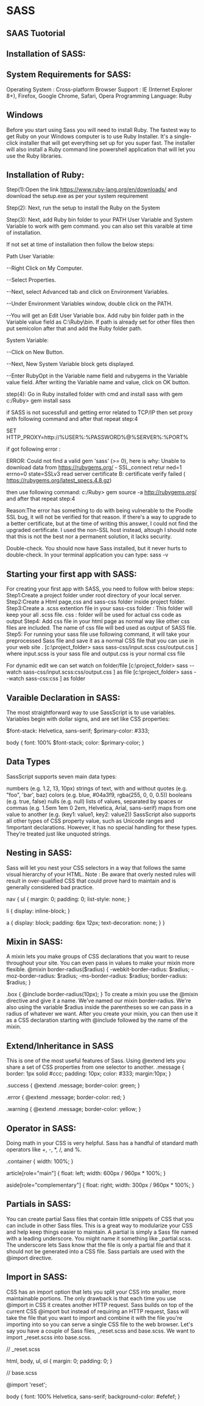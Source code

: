# SASS
SAAS Tuotorial
---------------

Installation of SASS:
----------------------

System Requirements for SASS:
------------------------------
Operating System : Cross-platform
Browser Support : IE (Internet Explorer 8+), Firefox, Google Chrome, Safari, Opera
Programming Language: Ruby

Windows
------------
Before you start using Sass you will need to install Ruby. 
The fastest way to get Ruby on your Windows computer is to use Ruby Installer. It's a single-click installer that will get everything set up for you super fast.
The installer will also install a Ruby command line powershell application that will let you use the Ruby libraries.

Installation of Ruby:
----------------------
Step(1):Open the link https://www.ruby-lang.org/en/downloads/ and download the setup.exe as per your system requirement

Step(2): Next, run the setup to install the Ruby on the System

Step(3): Next, add Ruby bin folder to your PATH User Variable and System Variable to work with gem command. you can also set this varaible at time of installation.

If not set at time of installation then follow the below steps:

Path User Variable:

--Right Click on My Computer.

--Select Properties.

--Next, select Advanced tab and click on Environment Variables. 

--Under Environment Variables window, double click on the PATH.

--You will get an Edit User Variable box. Add ruby bin folder path in the Variable value field as C:\Ruby\bin. If path is already set for other files then put semicolon after that and add the Ruby folder path. 

System Variable:

--Click on New Button.

--Next, New System Variable block gets displayed.

--Enter RubyOpt in the Variable name field and rubygems in the Variable value field. After writing the Variable name and value, click on OK button.


step(4): Go in Ruby installed folder with cmd and install sass with gem
		c:/Ruby> gem install sass

if SASS is not sucessfull and getting error related to TCP/IP then set proxy with following command and after that repeat step:4

SET HTTP_PROXY=http://%USER%:%PASSWORD%@%SERVER%:%PORT%

if got following error :

ERROR:  Could not find a valid gem 'sass' (>= 0), here is why:
              Unable to download data from https://rubygems.org/ - SSL_connect retur
    ned=1 errno=0 state=SSLv3 read server certificate B: certificate verify failed (
    https://rubygems.org/latest_specs.4.8.gz)

then use following command:
		c:/Ruby>  gem source -a http://rubygems.org/
and after that repeat step:4

Reason:The error has something to do with being vulnerable to the Poodle SSL bug, it will not be verified for that reason. If there's a way to upgrade to a better certificate, but at the time of writing this answer, I could not find the upgraded certificate.
I used the non-SSL host instead, altough I should note that this is not the best nor a permanent solution, it lacks security.

Double-check. You should now have Sass installed, but it never hurts to double-check. In your terminal application you can type:
sass -v

Starting your first app with SASS:
------------------------------------
For creating your first app with SASS, you need to follow with below steps:
Step1:Create a project folder under root directory of your local server.
Step2:Create a Html page,css and sass-css folder inside project folder.
Step3:Create a .scss extention file in your sass-css folder : This folder will keep your all .scss file.
	  css : folder will be used for actual css code as output
Step4: Add css file in your html page as normal way like other css files are included.
	   The name of css file will bed used as output of SASS file.
Step5: For running your sass file use following command, it will take your preprocessed Sass file and save it as a normal CSS file that you can use in your web site .
[c:\project_folder> sass sass-css/input.scss css/output.css  ] where input.scss is your sass file and  output.css is your normal css file

For dynamic edit we can set watch on folder/file 
[c:\project_folder> sass --watch sass-css/input.scss:css/output.css  ] as file
[c:\project_folder> sass --watch sass-css:css  ] as folder

Varaible Declaration in SASS:
-------------------------------
The most straightforward way to use SassScript is to use variables. Variables begin with dollar signs, and are set like CSS properties:

$font-stack:    Helvetica, sans-serif;
$primary-color: #333;

body {
  font: 100% $font-stack;
  color: $primary-color;
}

Data Types
-----------

SassScript supports seven main data types:

numbers (e.g. 1.2, 13, 10px)
strings of text, with and without quotes (e.g. "foo", 'bar', baz)
colors (e.g. blue, #04a3f9, rgba(255, 0, 0, 0.5))
booleans (e.g. true, false)
nulls (e.g. null)
lists of values, separated by spaces or commas (e.g. 1.5em 1em 0 2em, Helvetica, Arial, sans-serif)
maps from one value to another (e.g. (key1: value1, key2: value2))
SassScript also supports all other types of CSS property value, such as Unicode ranges and !important declarations. However, it has no special handling for these types. They’re treated just like unquoted strings.



Nesting in SASS:
-------------------------------

Sass will let you nest your CSS selectors in a way that follows the same visual hierarchy of your HTML.
Note : Be aware that overly nested rules will result in over-qualified CSS that could prove hard to maintain and is generally considered bad practice.

nav {
  ul {
    margin: 0;
    padding: 0;
    list-style: none;
  }

  li { display: inline-block; }

  a {
    display: block;
    padding: 6px 12px;
    text-decoration: none;
  }
}

Mixin in SASS:
---------------
A mixin lets you make groups of CSS declarations that you want to reuse throughout your site. You can even pass in values to make your mixin more flexible. 
@mixin border-radius($radius) {
  -webkit-border-radius: $radius;
     -moz-border-radius: $radius;
      -ms-border-radius: $radius;
          border-radius: $radius;
}

.box { @include border-radius(10px); }
To create a mixin you use the @mixin directive and give it a name. We've named our mixin border-radius. We're also using the variable $radius inside the parentheses so we can pass in a radius of whatever we want. After you create your mixin, you can then use it as a CSS declaration starting with @include followed by the name of the mixin. 

Extend/Inheritance in SASS
--------------------------
This is one of the most useful features of Sass. Using @extend lets you share a set of CSS properties from one selector to another.
.message {
  border: 1px solid #ccc;
  padding: 10px;
  color: #333;
  margin:10px;
}

.success {
  @extend .message;
  border-color: green;
}

.error {
  @extend .message;
  border-color: red;
}

.warning {
  @extend .message;
  border-color: yellow;
}

Operator in SASS:
------------------
Doing math in your CSS is very helpful. Sass has a handful of standard math operators like +, -, *, /, and %.

.container { width: 100%; }


article[role="main"] {
  float: left;
  width: 600px / 960px * 100%;
}

aside[role="complementary"] {
  float: right;
  width: 300px / 960px * 100%;
}


Partials in SASS:
-----------------
You can create partial Sass files that contain little snippets of CSS that you can include in other Sass files. This is a great way to modularize your CSS and help keep things easier to maintain. A partial is simply a Sass file named with a leading underscore. You might name it something like _partial.scss. The underscore lets Sass know that the file is only a partial file and that it should not be generated into a CSS file. Sass partials are used with the @import directive.


Import in SASS:
---------------
CSS has an import option that lets you split your CSS into smaller, more maintainable portions. The only drawback is that each time you use @import in CSS it creates another HTTP request. Sass builds on top of the current CSS @import but instead of requiring an HTTP request, Sass will take the file that you want to import and combine it with the file you're importing into so you can serve a single CSS file to the web browser.
Let's say you have a couple of Sass files, _reset.scss and base.scss. We want to import _reset.scss into base.scss.

// _reset.scss

html,
body,
ul,
ol {
   margin: 0;
  padding: 0;
}

// base.scss

@import 'reset';

body {
  font: 100% Helvetica, sans-serif;
  background-color: #efefef;
}


